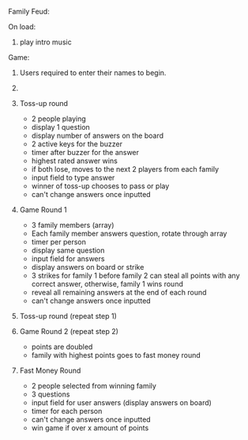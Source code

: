 Family Feud:


On load:
1. play intro music

Game:

1. Users required to enter their names to begin.
2. 

1. Toss-up round
	- 2 people playing
	- display 1 question 
	- display number of answers on the board
	- 2 active keys for the buzzer
	- timer after buzzer for the answer
	- highest rated answer wins
	- if both lose, moves to the next 2 players from each family
	- input field to type answer
	- winner of toss-up chooses to pass or play
	- can't change answers once inputted

2. Game Round 1
	- 3 family members (array)
	- Each family member answers question, rotate through array
	- timer per person
	- display same question
	- input field for answers
	- display answers on board or strike
	- 3 strikes for family 1 before family 2 can steal all points with any correct answer, otherwise, family 1 wins round
	- reveal all remaining answers at the end of each round
	- can't change answers once inputted

3. Toss-up round (repeat step 1)

4. Game Round 2 (repeat step 2)
	- points are doubled
	- family with highest points goes to fast money round

5. Fast Money Round
	- 2 people selected from winning family
	- 3 questions
	- input field for user answers (display answers on board)
	- timer for each person
	- can't change answers once inputted
	- win game if over x amount of points


